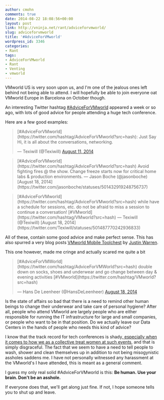 ```yaml
---
author: cmohn
comments: true
date: 2014-08-22 18:08:56+00:00
layout: post
link: http://vninja.net/rant/adviceforvmworld/
slug: adviceforvmworld
title: '#AdviceForVMworld'
wordpress_id: 3346
categories:
- Rant
tags:
- AdviceForVMworld
- Rant
- Venting
- vmworld
---
```


VMworld US is very soon upon us, and I'm one of the jealous ones left behind not being able to attend. I will hopefully be able to join everyone oat VMworld Europe in Barcelona on October though.

An interesting Twitter hashtag [#AdviceForVMworld](https://twitter.com/search?q=%23AdviceForVMworld&src=tyah) appeared a week or so ago, with lots of good advice for people attending a huge tech conference.

Here are a few good examples:



<blockquote>[#AdviceForVMworld](https://twitter.com/hashtag/AdviceForVMworld?src=hash): Just Say Hi, it is all about the conversations, networking.

— Texiwill (@Texiwill) [August 11, 2014](https://twitter.com/Texiwill/statuses/498922122186870784)</blockquote>







<blockquote>
[#AdviceForVMworld](https://twitter.com/hashtag/AdviceForVMworld?src=hash) Avoid fighting fires @ the show. Change freeze starts now for critical home labs & production environments. — Jason Boche (@jasonboche) [August 18, 2014](https://twitter.com/jasonboche/statuses/501432919248756737)
</blockquote>





<blockquote>
[#AdviceForVMworld](https://twitter.com/hashtag/AdviceForVMworld?src=hash) while have a schedule for sessions, etc. do not be afraid to miss a session to continue a conversation! [#VMworld](https://twitter.com/hashtag/VMworld?src=hash) — Texiwill (@Texiwill) [August 18, 2014](https://twitter.com/Texiwill/statuses/501487770242936833)
</blockquote>





All of these, contain some good advice and make perfect sense. This has also spurred a very blog posts [VMworld Mobile Toolchest](http://www.eigenmagic.com/2014/08/15/vmworld-mobile-toolchest/) by [Justin Warren](https://twitter.com/jpwarren).

This one however, made me cringe and actually scared me quite a bit



<blockquote>[#AdviceForVMWorld](https://twitter.com/hashtag/AdviceForVMWorld?src=hash) double down on socks, shoes and underwear and go change between day & evening activities [#VMworld](https://twitter.com/hashtag/VMworld?src=hash)

— Hans De Leenheer (@HansDeLeenheer) [August 18, 2014](https://twitter.com/HansDeLeenheer/statuses/501430471969218560)</blockquote>



Is the state of affairs so bad that there is a need to remind other human beings to change their underwear and take care of personal hygiene? After all, people who attend VMworld are largely people who are either responsible for running the IT infrastructure for large and small companies, or people who want to be in that position. Do we actually leave our Data Centers in the hands of people who needs this kind of advice?

I know that the track record for tech conferences is shady,[ especially when it comes to how we as a collective treat women at such events](http://www.buzzfeed.com/courtneystanton/a-woman-walks-into-a-tech-conference), and that is simply disgraceful. The fact that we seem to have a need to tell people to wash, shower and clean themselves up in addition to not being misogynistic assholes saddens me. I have not personally witnessed any harassment at the VMworld's I have attended, this is meant as a general comment.

I guess my only real solid #AdviceForVMworld is this:
**Be human. Use your brain. Don't be an asshole.**

If everyone does that, we'll get along just fine. If not, I hope someone tells you to shut up and leave.




